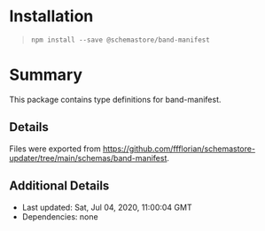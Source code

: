 # Installation
> `npm install --save @schemastore/band-manifest`

# Summary
This package contains type definitions for band-manifest.

## Details
Files were exported from https://github.com/ffflorian/schemastore-updater/tree/main/schemas/band-manifest.

## Additional Details
* Last updated: Sat, Jul 04, 2020, 11:00:04 GMT
* Dependencies: none
